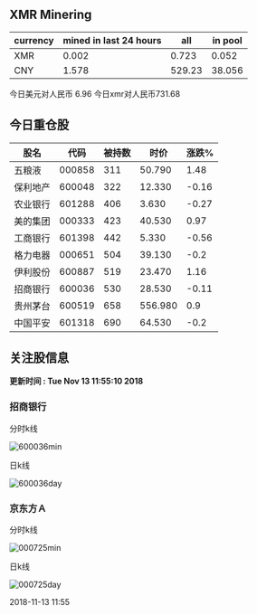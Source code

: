 ## XMR Minering

|currency|mined in last 24 hours|all|in pool|
|---|---|---|---|
|XMR|0.002|0.723|0.052|
|CNY|1.578|529.23|38.056|

今日美元对人民币 6.96	今日xmr对人民币731.68


## 今日重仓股 

|股名|代码|被持数|时价|涨跌%|
|---|---|---|---|---|
|五粮液|000858|311|50.790|1.48|
|保利地产|600048|322|12.330|-0.16|
|农业银行|601288|406|3.630|-0.27|
|美的集团|000333|423|40.530|0.97|
|工商银行|601398|442|5.330|-0.56|
|格力电器|000651|504|39.130|-0.2|
|伊利股份|600887|519|23.470|1.16|
|招商银行|600036|530|28.530|-0.11|
|贵州茅台|600519|658|556.980|0.9|
|中国平安|601318|690|64.530|-0.2|

## 关注股信息
**更新时间 : Tue Nov 13 11:55:10 2018**
### 招商银行 
分时k线

![600036min](http://image.sinajs.cn/newchart/min/n/sh600036.gif)

日k线

![600036day](http://image.sinajs.cn/newchart/daily/n/sh600036.gif)

### 京东方Ａ 
分时k线

![000725min](http://image.sinajs.cn/newchart/min/n/sz000725.gif)

日k线

![000725day](http://image.sinajs.cn/newchart/daily/n/sz000725.gif)

2018-11-13 11:55